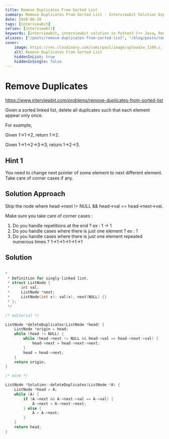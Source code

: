 ```yaml
---
title: Remove Duplicates From Sorted List
summary: Remove Duplicates From Sorted List - Interviewbit Solution Explained
date: 2020-06-20
tags: [interviewbit]
series: [interviewbit]
keywords: [interviewbit, interviewbit solution in Python3 C++ Java, Remove Duplicates From Sorted List solution]
aliases: ["/posts/remove-duplicates-from-sorted-list", "/blog/posts/remove-duplicates-from-sorted-list", "/remove-duplicates-from-sorted-list"]
cover:
    image: https://res.cloudinary.com/samirpaul/image/upload/w_1100,c_fit,co_rgb:FFFFFF,l_text:Arial_70_bold:Remove Duplicates From Sorted List - Solution Explained/problem-solving.webp
    alt: Remove Duplicates From Sorted List
    hiddenInList: true
    hiddenInSingle: false
---
```


# Remove Duplicates

https://www.interviewbit.com/problems/remove-duplicates-from-sorted-list


Given a sorted linked list, delete all duplicates such that each element appear only once.

For example,

Given 1->1->2, return 1->2.

Given 1->1->2->3->3, return 1->2->3.

## Hint 1

You need to change next pointer of some element to next different element. Take care of corner cases if any.

## Solution Approach

Skip the node where head->next != NULL && head->val == head->next->val.

Make sure you take care of corner cases : 

1. Do you handle repetitions at the end ? ex : 1 -> 1
2. Do you handle cases where there is just one element ? ex : 1
3. Do you handle cases where there is just one element repeated numerous times ? 1->1->1->1->1->1


## Solution

```cpp

*
 * Definition for singly-linked list.
 * struct ListNode {
 *     int val;
 *     ListNode *next;
 *     ListNode(int x): val(x), next(NULL) {}
 * };
 */

/* editorial */

ListNode *deleteDuplicates(ListNode *head) {
	ListNode *origin = head;
	while (head != NULL) {
		while (head->next != NULL && head->val == head->next->val) {
			head->next = head->next->next;
		}
		head = head->next;
	}
	return origin;
}

/* mine */

ListNode *Solution::deleteDuplicates(ListNode *A) {
	ListNode *head = A;
	while (A) {
		if (A->next && A->next->val == A->val) {
			A->next = A->next->next;
		} else {
			A = A->next;
		}
	}
	return head;
}
```